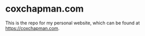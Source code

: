 # coxchapman.com
This is the repo for my personal website, which can be found at https://coxchapman.com.